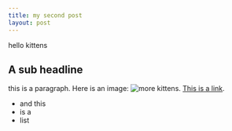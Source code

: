 ```yaml
---
title: my second post
layout: post
---
```

hello kittens

## A sub headline

this is a paragraph. 
Here is an image: 
![more kittens](http://placekitten.com/g/200/200). 
[This is a link](http://www.nyan.cat/).

- and this
- is a
- list
